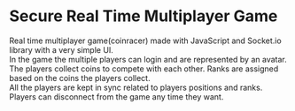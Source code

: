 # Secure Real Time Multiplayer Game

Real time multiplayer game(coinracer) made with JavaScript and Socket.io library with a very simple UI.<br/>
In the game the multiple players can login and are represented by an avatar.<br/>
The players collect coins to compete with each other. Ranks are assigned based on the coins the players collect.<br/>
All the players are kept in sync related to players positions and ranks.<br/>
Players can disconnect from the game any time they want.